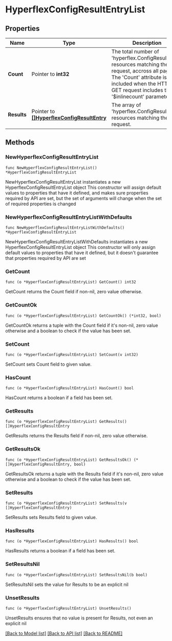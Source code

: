 # HyperflexConfigResultEntryList

## Properties

Name | Type | Description | Notes
------------ | ------------- | ------------- | -------------
**Count** | Pointer to **int32** | The total number of &#39;hyperflex.ConfigResultEntry&#39; resources matching the request, accross all pages. The &#39;Count&#39; attribute is included when the HTTP GET request includes the &#39;$inlinecount&#39; parameter. | [optional] 
**Results** | Pointer to [**[]HyperflexConfigResultEntry**](hyperflex.ConfigResultEntry.md) | The array of &#39;hyperflex.ConfigResultEntry&#39; resources matching the request. | [optional] 

## Methods

### NewHyperflexConfigResultEntryList

`func NewHyperflexConfigResultEntryList() *HyperflexConfigResultEntryList`

NewHyperflexConfigResultEntryList instantiates a new HyperflexConfigResultEntryList object
This constructor will assign default values to properties that have it defined,
and makes sure properties required by API are set, but the set of arguments
will change when the set of required properties is changed

### NewHyperflexConfigResultEntryListWithDefaults

`func NewHyperflexConfigResultEntryListWithDefaults() *HyperflexConfigResultEntryList`

NewHyperflexConfigResultEntryListWithDefaults instantiates a new HyperflexConfigResultEntryList object
This constructor will only assign default values to properties that have it defined,
but it doesn't guarantee that properties required by API are set

### GetCount

`func (o *HyperflexConfigResultEntryList) GetCount() int32`

GetCount returns the Count field if non-nil, zero value otherwise.

### GetCountOk

`func (o *HyperflexConfigResultEntryList) GetCountOk() (*int32, bool)`

GetCountOk returns a tuple with the Count field if it's non-nil, zero value otherwise
and a boolean to check if the value has been set.

### SetCount

`func (o *HyperflexConfigResultEntryList) SetCount(v int32)`

SetCount sets Count field to given value.

### HasCount

`func (o *HyperflexConfigResultEntryList) HasCount() bool`

HasCount returns a boolean if a field has been set.

### GetResults

`func (o *HyperflexConfigResultEntryList) GetResults() []HyperflexConfigResultEntry`

GetResults returns the Results field if non-nil, zero value otherwise.

### GetResultsOk

`func (o *HyperflexConfigResultEntryList) GetResultsOk() (*[]HyperflexConfigResultEntry, bool)`

GetResultsOk returns a tuple with the Results field if it's non-nil, zero value otherwise
and a boolean to check if the value has been set.

### SetResults

`func (o *HyperflexConfigResultEntryList) SetResults(v []HyperflexConfigResultEntry)`

SetResults sets Results field to given value.

### HasResults

`func (o *HyperflexConfigResultEntryList) HasResults() bool`

HasResults returns a boolean if a field has been set.

### SetResultsNil

`func (o *HyperflexConfigResultEntryList) SetResultsNil(b bool)`

 SetResultsNil sets the value for Results to be an explicit nil

### UnsetResults
`func (o *HyperflexConfigResultEntryList) UnsetResults()`

UnsetResults ensures that no value is present for Results, not even an explicit nil

[[Back to Model list]](../README.md#documentation-for-models) [[Back to API list]](../README.md#documentation-for-api-endpoints) [[Back to README]](../README.md)


